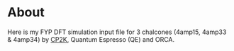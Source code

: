 About
=======

Here is my FYP DFT simulation input file for 3 chalcones (4amp15, 4amp33 & 4amp34) by [CP2K](https://www.cp2k.org/), Quantum Espresso (QE) and ORCA.

